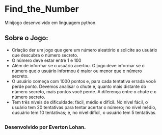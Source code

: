 # Find_the_Number
Minijogo desenvolvido em linguagem python.

## Sobre o Jogo:
- Criação der um jogo que gere um número aleatório e solicite ao usuário que descubra o número secreto. 
- O número deve estar entre 1 e 100
- Além de informar se o usuário acertou. O jogo deve informar se o número que o usuário informou é maior ou menor que o número secreto.
- O usuário começa com 1000 pontos e, para cada tentativa errada você perde ponto. Devemos analisar o chute e, quanto mais distante do número secreto, mais pontos você perde. A diferença entre o chute e o número secreto.
- Tem três níveis de dificuldade: fácil, médio e difícil. No nível fácil, o usuário tem 20 tentativas para tentar acertar o número; no nível médio, ousuário tem 10 tentativas; e, no nível difícil, o usuário tem 5 tentativas.

## 
### Desenvolvido por Everton Lohan.
